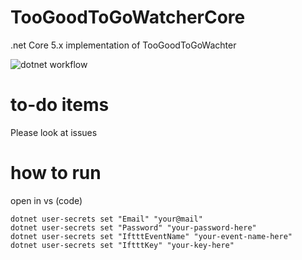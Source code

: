 # TooGoodToGoWatcherCore
 .net Core 5.x implementation of TooGoodToGoWachter

![dotnet workflow](https://github.com/jphellemons/TooGoodToGoWatcherCore/actions/workflows/dotnet.yml/badge.svg)
# to-do items
Please look at issues

# how to run
open in vs (code)
```
dotnet user-secrets set "Email" "your@mail"
dotnet user-secrets set "Password" "your-password-here"
dotnet user-secrets set "IftttEventName" "your-event-name-here"
dotnet user-secrets set "IftttKey" "your-key-here"
```
